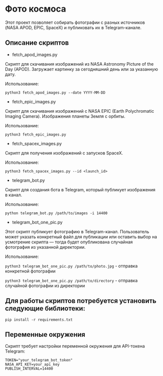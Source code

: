 # Фото космоса

Этот проект позволяет собирать фотографии с разных источников (NASA APOD, EPIC, SpaceX) и публиковать их в Telegram-канале.

## Описание скриптов

- fetch_apod_images.py
  
Скрипт для скачивания изображений из NASA Astronomy Picture of the Day (APOD). Загружает картинку за сегодняшний день или за указанную дату.

Использование:

`python3 fetch_apod_images.py --date YYYY-MM-DD`

- fetch_epic_images.py
  
Скрипт для скачивания изображений с NASA EPIC (Earth Polychromatic Imaging Camera). Изображения планеты Земля с орбиты.

Использование:

`python3 fetch_epic_images.py`

- fetch_spacex_images.py
  
Скрипт для получения изображений с запусков SpaceX.

Использование:

`python3 fetch_spacex_images.py --id <launch_id>`

- telegram_bot.py

Скрипт для создания бота в Telegram, который публикует изображения в канал.

Использование:

`python telegram_bot.py /path/to/images -i 14400`

- telegram_bot_one_pic.py

Этот скрипт публикует фотографию в Telegram-канал. Пользователь может указать конкретный файл для публикации или оставить выбор на усмотрение скрипта — тогда будет опубликована случайная фотография из указанной директории.

Использование:

`python3 telegram_bot_one_pic.py /path/to/photo.jpg` - отправка конкретной фотографии

`python3 telegram_bot_one_pic.py /path/to/directory` - отправка случайной фотографии из директории

## Для работы скриптов потребуется установить следующие библиотеки:

`pip install -r requirements.txt`

## Переменные окружения

Скрипт требует настройки переменной окружения для API-токена Telegram:

```
TOKEN="your_telegram_bot_token"
NASA_API_KEY=your_api_key
PUBLISH_INTERVAL=14400 
```
